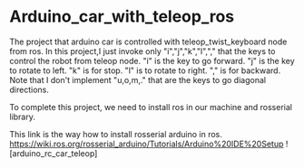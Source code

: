 # Arduino_car_with_teleop_ros
The project that arduino car is controlled with teleop_twist_keyboard node from ros.
In this project,I just invoke only "i","j","k","l","," that the keys to control the robot from teleop node.
"i" is the key to go forward.
"j" is the key to rotate to left.
"k" is for stop.
"l" is to rotate to right.
"," is for backward.
Note that I don't implement "u,o,m,." that are the keys to go diagonal directions.

To complete this project, we need to install ros in our machine and rosserial library.

This link is the way how to install rosserial arduino in ros.
https://wiki.ros.org/rosserial_arduino/Tutorials/Arduino%20IDE%20Setup
![arduino_rc_car_teleop]

